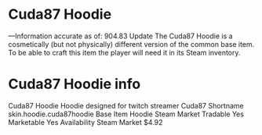 # Cuda87 Hoodie

—Information accurate as of: 904.83 Update
The Cuda87 Hoodie is a cosmetically (but not physically) different version of the common base item. To be able to craft this item the player will need it in its Steam inventory.
# Cuda87 Hoodie info

Cuda87 Hoodie
Hoodie designed for twitch streamer Cuda87
Shortname
skin.hoodie.cuda87hoodie
Base Item
Hoodie
Steam Market
Tradable
Yes
Marketable
Yes
Availability
Steam Market
$4.92
